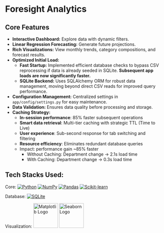 # Foresight Analytics

## Core Features

* **Interactive Dashboard:** Explore  data with dynamic filters.
* **Linear Regression Forecasting:** Generate future projections.
* **Rich Visualizations:** View monthly trends, category compositions, and forecast results.
* **Optimized Initial Load:**
    * **Fast Startup:** Implemented efficient database checks to bypass CSV reprocessing if data is already seeded in SQLite. **Subsequent app loads are now significantly faster.**
    * **SQLite Backend:** Uses SQLAlchemy ORM for robust data management, moving beyond direct CSV reads for improved query performance.
* **Configuration Management:** Centralized settings in `app/config/settings.py` for easy maintenance.
* **Data Validation:** Ensures data quality before processing and storage.
* **Caching Strategy:**
    - **In-session performance**: 85% faster subsequent operations
    - **Smart data retrieval**: Multi-tier caching with strategic TTL (Time to Live)
    - **User experience**: Sub-second response for tab switching and filtering
    - **Resource efficiency**: Eliminates redundant database queries
    - Impact: performance gain ~85% faster
        - Without Caching: Department change → 2.1s load time
        - With Caching: Department change → 0.3s load time

## Tech Stacks Used:
<!-- https://github.com/inttter/md-badges -->
Core: 
[![Python](https://img.shields.io/badge/Python-3776AB?logo=python&logoColor=fff)](#)
[![NumPy](https://img.shields.io/badge/NumPy-4DABCF?logo=numpy&logoColor=fff)](#)
[![Pandas](https://img.shields.io/badge/Pandas-150458?logo=pandas&logoColor=fff)](#)
[![Scikit-learn](https://img.shields.io/badge/-scikit--learn-%23F7931E?logo=scikit-learn&logoColor=white)](#)

Database:
[![SQLite](https://img.shields.io/badge/SQLite-%2307405e.svg?logo=sqlite&logoColor=white)](#)

Visualization: <img src="https://matplotlib.org/_static/logo2.svg" width="80" alt="Matplotlib Logo">
<img src="https://raw.githubusercontent.com/mwaskom/seaborn/master/doc/_static/logo-wide-lightbg.svg" width="80" alt="Seaborn Logo">
<!-- [![Matplotlib](https://custom-icon-badges.demolab.com/badge/Matplotlib-71D291?logo=matplotlib&logoColor=fff)](#) -->

<!-- 
```
Foresight-Analytics
├─ app
│  ├─ config
│  │  ├─ settings.py
│  │  └─ __init__.py
│  ├─ data
│  │  ├─ data_loader.py
│  │  └─ __init__.py
│  ├─ database
│  │  └─ models.py
│  ├─ main.py
│  ├─ models
│  │  ├─ forecaster.py
│  │  └─ __init__.py
│  ├─ ui
│  │  ├─ sidebar.py
│  │  ├─ tabs.py
│  │  └─ __init__.py
│  ├─ utils
│  │  ├─ logger.py
│  │  ├─ validators.py
│  │  └─ __init__.py
│  ├─ visualizations
│  │  ├─ base.py
│  │  ├─ composition.py
│  │  ├─ forecast.py
│  │  ├─ trends.py
│  │  └─ __init__.py
│  └─ __init__.py
├─ data
│  ├─ foresight_analytics.db
│  └─ managerial_accounting.csv
├─ LICENSE
├─ README.md
├─ requirements.txt
└─ run.py

``` -->
